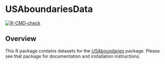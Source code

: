 
<!-- README.md is generated from README.Rmd. Please edit that file -->

# USAboundariesData

[![R-CMD-check](https://github.com/ropensci/USAboundariesData/actions/workflows/R-CMD-check.yaml/badge.svg)](https://github.com/ropensci/USAboundariesData/actions/workflows/R-CMD-check.yaml)

## Overview

This R package contains datasets for the
[USAboundaries](https://docs.ropensci.org/USAboundaries/) package.
Please see that package for documentation and installation instructions.

